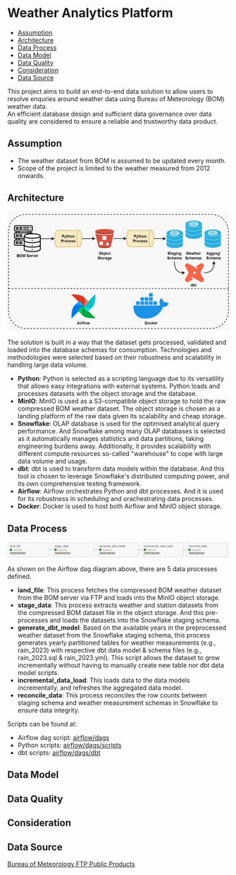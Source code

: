# Weather Analytics Platform
- [Assumption](#Assumption)
- [Architecture](#Architecture)
- [Data Process](#Data-Process)
- [Data Model](#Data-Model)
- [Data Quality](#Data-Quality)
- [Consideration](#Consideration)
- [Data Source](#Data-Source)

This project aims to build an end-to-end data solution to allow users to resolve enquries around weather data using Bureau of Meteorology (BOM) weather data. <br>
An efficient database design and sufficient data governance over data quality are considered to ensure a reliable and trustworthy data product.

## Assumption
- The weather dataset from BOM is assumed to be updated every month.
- Scope of the project is limited to the weather measured from 2012 onwards.

## Architecture
<img src="./images/architecture diagram.JPG" width="800">

The solution is built in a way that the dataset gets processed, validated and loaded into the database schemas for consumption.
Technologies and methodologies were selected based on their robustness and scalability in handling large data volume.

- **Python**: Python is selected as a scripting language due to its versatility that allows 
easy integrations with external systems. Python loads and processes datasets with the object
storage and the database.
- **MinIO**: MinIO is used as a S3-compatible object storage to hold the raw compressed BOM weather
dataset. The object storage is chosen as a landing platform of the raw data given its scalability and cheap storage.
- **Snowflake**: OLAP database is used for the optimised analytical query performance. And Snowflake among many OLAP databases is selected as it automatically manages statistics and
data partitions, taking engineering burdens away. Additionally, it provides scalability with
different compute resources so-called "warehouse" to cope with large data volume and usage.
- **dbt**: dbt is used to transform data models within the database. And this tool is chosen to
leverage Snowflake's distributed computing power, and its own comprehensive testing framework.
- **Airflow**: Airflow orchestrates Python and dbt processes. And it is used for its robustness in
scheduling and orachestrating data processes.
- **Docker**: Docker is used to host both Airflow and MinIO object storage.

## Data Process
<img src="./images/airflow dag.png" width="800">

As shown on the Airflow dag diagram above, there are 5 data processes defined.
- **land_file**: This process fetches the compressed BOM weather dataset from the BOM
server via FTP and loads into the MinIO object storage.
- **stage_data**: This process extracts weather and station datasets from the
compressed BOM dataset file in the object storage. And this pre-processes and
loads the datasets into the Snowflake staging schema.
- **generate_dbt_model**: Based on the available years in the preprocessed weather dataset
from the Snowflake staging schema, this process generates yearly partitioned tables for
weather measurements (e.g., rain_2023) with respective dbt data model & schema files (e.g., rain_2023.sql & rain_2023.yml). 
This script allows the dataset to grow incrementally without having to manually create new table nor dbt data model scripts.
- **incremental_data_load**: This loads data to the data models incrementally, and refreshes
the aggregated data model.
- **reconcile_data**: This process reconciles the row counts between staging schema and
weather measurement schemas in Snowflake to ensure data integrity.

Scripts can be found at:
- Airflow dag script: [airflow/dags](https://github.com/TravisH0301/weather_analytics_platform/tree/main/airflow/dags)
- Python scripts: [airflow/dags/scripts](https://github.com/TravisH0301/weather_analytics_platform/tree/main/airflow/dags/scripts)
- dbt scripts: [airflow/dags/dbt](https://github.com/TravisH0301/weather_analytics_platform/tree/main/airflow/dags/dbt)

## Data Model


## Data Quality


## Consideration


## Data Source
[Bureau of Meteorology FTP Public Products](http://www.bom.gov.au/catalogue/anon-ftp.shtml)